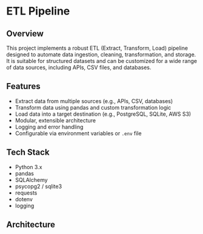 # ETL Pipeline

## Overview

This project implements a robust ETL (Extract, Transform, Load) pipeline designed to automate data ingestion, cleaning, transformation, and storage. It is suitable for structured datasets and can be customized for a wide range of data sources, including APIs, CSV files, and databases.

## Features

- Extract data from multiple sources (e.g., APIs, CSV, databases)
- Transform data using pandas and custom transformation logic
- Load data into a target destination (e.g., PostgreSQL, SQLite, AWS S3)
- Modular, extensible architecture
- Logging and error handling
- Configurable via environment variables or `.env` file

## Tech Stack

- Python 3.x
- pandas
- SQLAlchemy
- psycopg2 / sqlite3
- requests
- dotenv
- logging

## Architecture
